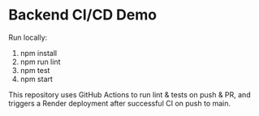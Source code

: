 # Backend CI/CD Demo

Run locally:
1. npm install
2. npm run lint
3. npm test
4. npm start

This repository uses GitHub Actions to run lint & tests on push & PR,
and triggers a Render deployment after successful CI on push to main.

